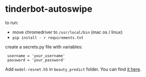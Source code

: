 # tinderbot-autoswipe

to run:
 - move chromedriver to `/usr/local/bin` (mac os / linux)
 - `pip install - r requirements.txt`

create a secrets.py file with variables:
``` 
 username = 'your_username'
 password = 'your_password'
```

Add `model-resnet.h5` in `beauty_predict` folder.
You can find [it here](http://plong.perso.centrale-marseille.fr/visible/model-resnet.h5).
